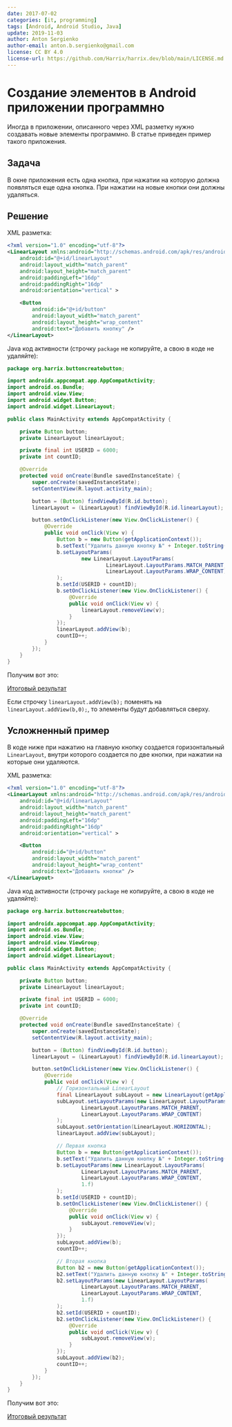 ```yaml
---
date: 2017-07-02
categories: [it, programming]
tags: [Android, Android Studio, Java]
update: 2019-11-03
author: Anton Sergienko
author-email: anton.b.sergienko@gmail.com
license: CC BY 4.0
license-url: https://github.com/Harrix/harrix.dev/blob/main/LICENSE.md
---
```


# Создание элементов в Android приложении программно

Иногда в приложении, описанного через XML разметку нужно создавать новые элементы программно. В статье приведен пример такого приложения.

## Задача

В окне приложения есть одна кнопка, при нажатии на которую должна появляться еще одна кнопка. При нажатии на новые кнопки они должны удаляться.

## Решение

XML разметка:

```xml
<?xml version="1.0" encoding="utf-8"?>
<LinearLayout xmlns:android="http://schemas.android.com/apk/res/android"
    android:id="@+id/linearLayout"
    android:layout_width="match_parent"
    android:layout_height="match_parent"
    android:paddingLeft="16dp"
    android:paddingRight="16dp"
    android:orientation="vertical" >

    <Button
        android:id="@+id/button"
        android:layout_width="match_parent"
        android:layout_height="wrap_content"
        android:text="Добавить кнопку" />
</LinearLayout>
```

Java код активности (строчку `package` не копируйте, а свою в коде не удаляйте):

```java
package org.harrix.buttoncreatebutton;

import androidx.appcompat.app.AppCompatActivity;
import android.os.Bundle;
import android.view.View;
import android.widget.Button;
import android.widget.LinearLayout;

public class MainActivity extends AppCompatActivity {

    private Button button;
    private LinearLayout linearLayout;

    private final int USERID = 6000;
    private int countID;

    @Override
    protected void onCreate(Bundle savedInstanceState) {
        super.onCreate(savedInstanceState);
        setContentView(R.layout.activity_main);

        button = (Button) findViewById(R.id.button);
        linearLayout = (LinearLayout) findViewById(R.id.linearLayout);

        button.setOnClickListener(new View.OnClickListener() {
            @Override
            public void onClick(View v) {
                Button b = new Button(getApplicationContext());
                b.setText("Удалить данную кнопку №" + Integer.toString(countID + 1));
                b.setLayoutParams(
                        new LinearLayout.LayoutParams(
                                LinearLayout.LayoutParams.MATCH_PARENT,
                                LinearLayout.LayoutParams.WRAP_CONTENT)
                );
                b.setId(USERID + countID);
                b.setOnClickListener(new View.OnClickListener() {
                    @Override
                    public void onClick(View v) {
                        linearLayout.removeView(v);
                    }
                });
                linearLayout.addView(b);
                countID++;
            }
        });
    }
}
```

Получим вот это:

[Итоговый результат](img/result_01.mp4)

Если строчку `linearLayout.addView(b);` поменять на `linearLayout.addView(b,0);`, то элементы будут добавляться сверху.

## Усложненный пример

В коде ниже при нажатию на главную кнопку создается горизонтальный `LinearLayout`, внутри которого создается по две кнопки, при нажатии на которые они удаляются.

XML разметка:

```xml
<?xml version="1.0" encoding="utf-8"?>
<LinearLayout xmlns:android="http://schemas.android.com/apk/res/android"
    android:id="@+id/linearLayout"
    android:layout_width="match_parent"
    android:layout_height="match_parent"
    android:paddingLeft="16dp"
    android:paddingRight="16dp"
    android:orientation="vertical" >

    <Button
        android:id="@+id/button"
        android:layout_width="match_parent"
        android:layout_height="wrap_content"
        android:text="Добавить кнопки" />
</LinearLayout>
```

Java код активности (строчку `package` не копируйте, а свою в коде не удаляйте):

```java
package org.harrix.buttoncreatebutton;

import androidx.appcompat.app.AppCompatActivity;
import android.os.Bundle;
import android.view.View;
import android.view.ViewGroup;
import android.widget.Button;
import android.widget.LinearLayout;

public class MainActivity extends AppCompatActivity {

    private Button button;
    private LinearLayout linearLayout;

    private final int USERID = 6000;
    private int countID;

    @Override
    protected void onCreate(Bundle savedInstanceState) {
        super.onCreate(savedInstanceState);
        setContentView(R.layout.activity_main);

        button = (Button) findViewById(R.id.button);
        linearLayout = (LinearLayout) findViewById(R.id.linearLayout);

        button.setOnClickListener(new View.OnClickListener() {
            @Override
            public void onClick(View v) {
                // Горизонтальный LinearLayout
                final LinearLayout subLayout = new LinearLayout(getApplicationContext());
                subLayout.setLayoutParams(new LinearLayout.LayoutParams(
                        LinearLayout.LayoutParams.MATCH_PARENT,
                        LinearLayout.LayoutParams.WRAP_CONTENT)
                );
                subLayout.setOrientation(LinearLayout.HORIZONTAL);
                linearLayout.addView(subLayout);

                // Первая кнопка
                Button b = new Button(getApplicationContext());
                b.setText("Удалить данную кнопку №" + Integer.toString(countID + 1));
                b.setLayoutParams(new LinearLayout.LayoutParams(
                        LinearLayout.LayoutParams.MATCH_PARENT,
                        LinearLayout.LayoutParams.WRAP_CONTENT,
                        1.f)
                );
                b.setId(USERID + countID);
                b.setOnClickListener(new View.OnClickListener() {
                    @Override
                    public void onClick(View v) {
                        subLayout.removeView(v);
                    }
                });
                subLayout.addView(b);
                countID++;

                // Вторая кнопка
                Button b2 = new Button(getApplicationContext());
                b2.setText("Удалить данную кнопку №" + Integer.toString(countID + 1));
                b2.setLayoutParams(new LinearLayout.LayoutParams(
                        LinearLayout.LayoutParams.MATCH_PARENT,
                        LinearLayout.LayoutParams.WRAP_CONTENT,
                        1.f)
                );
                b2.setId(USERID + countID);
                b2.setOnClickListener(new View.OnClickListener() {
                    @Override
                    public void onClick(View v) {
                        subLayout.removeView(v);
                    }
                });
                subLayout.addView(b2);
                countID++;
            }
        });
    }
}
```

Получим вот это:

[Итоговый результат](img/result_02.mp4)
